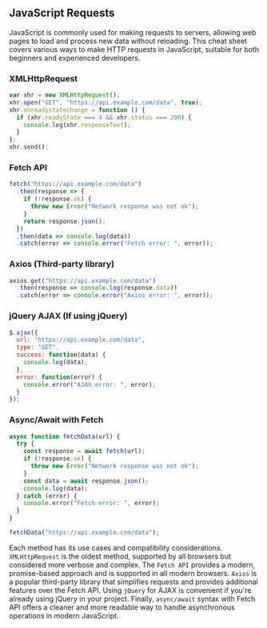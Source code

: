 ## JavaScript Requests

JavaScript is commonly used for making requests to servers, allowing web pages to load and process new data without reloading. This cheat sheet covers various ways to make HTTP requests in JavaScript, suitable for both beginners and experienced developers.

### XMLHttpRequest

```javascript
var xhr = new XMLHttpRequest();
xhr.open("GET", "https://api.example.com/data", true);
xhr.onreadystatechange = function () {
  if (xhr.readyState === 4 && xhr.status === 200) {
    console.log(xhr.responseText);
  }
};
xhr.send();
```

### Fetch API

```javascript
fetch("https://api.example.com/data")
  .then(response => {
    if (!response.ok) {
      throw new Error("Network response was not ok");
    }
    return response.json();
  })
  .then(data => console.log(data))
  .catch(error => console.error("Fetch error: ", error));
```

### Axios (Third-party library)

```javascript
axios.get("https://api.example.com/data")
  .then(response => console.log(response.data))
  .catch(error => console.error("Axios error: ", error));
```

### jQuery AJAX (If using jQuery)

```javascript
$.ajax({
  url: "https://api.example.com/data",
  type: "GET",
  success: function(data) {
    console.log(data);
  },
  error: function(error) {
    console.error("AJAX error: ", error);
  }
});
```

### Async/Await with Fetch

```javascript
async function fetchData(url) {
  try {
    const response = await fetch(url);
    if (!response.ok) {
      throw new Error("Network response was not ok");
    }
    const data = await response.json();
    console.log(data);
  } catch (error) {
    console.error("Fetch error: ", error);
  }
}

fetchData("https://api.example.com/data");
```

Each method has its use cases and compatibility considerations. `XMLHttpRequest` is the oldest method, supported by all browsers but considered more verbose and complex. The `Fetch API` provides a modern, promise-based approach and is supported in all modern browsers. `Axios` is a popular third-party library that simplifies requests and provides additional features over the Fetch API. Using `jQuery` for AJAX is convenient if you're already using jQuery in your project. Finally, `async/await` syntax with Fetch API offers a cleaner and more readable way to handle asynchronous operations in modern JavaScript.